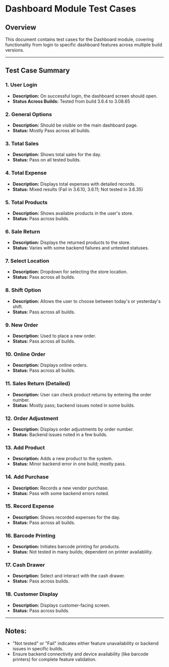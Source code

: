 
# Dashboard Module Test Cases

## Overview
This document contains test cases for the Dashboard module, covering functionality from login to specific dashboard features across multiple build versions.

---

## Test Case Summary

### 1. **User Login**
- **Description:** On successful login, the dashboard screen should open.
- **Status Across Builds:** Tested from build 3.6.4 to 3.08.65

### 2. **General Options**
- **Description:** Should be visible on the main dashboard page.
- **Status:** Mostly Pass across all builds.

### 3. **Total Sales**
- **Description:** Shows total sales for the day.
- **Status:** Pass on all tested builds.

### 4. **Total Expense**
- **Description:** Displays total expenses with detailed records.
- **Status:** Mixed results (Fail in 3.6.10, 3.6.11; Not tested in 3.6.35)

### 5. **Total Products**
- **Description:** Shows available products in the user's store.
- **Status:** Pass across builds.

### 6. **Sale Return**
- **Description:** Displays the returned products to the store.
- **Status:** Varies with some backend failures and untested statuses.

### 7. **Select Location**
- **Description:** Dropdown for selecting the store location.
- **Status:** Pass across all builds.

### 8. **Shift Option**
- **Description:** Allows the user to choose between today's or yesterday's shift.
- **Status:** Pass across all builds.

### 9. **New Order**
- **Description:** Used to place a new order.
- **Status:** Pass across all builds.

### 10. **Online Order**
- **Description:** Displays online orders.
- **Status:** Pass across all builds.

### 11. **Sales Return (Detailed)**
- **Description:** User can check product returns by entering the order number.
- **Status:** Mostly pass; backend issues noted in some builds.

### 12. **Order Adjustment**
- **Description:** Displays order adjustments by order number.
- **Status:** Backend issues noted in a few builds.

### 13. **Add Product**
- **Description:** Adds a new product to the system.
- **Status:** Minor backend error in one build; mostly pass.

### 14. **Add Purchase**
- **Description:** Records a new vendor purchase.
- **Status:** Pass with some backend errors noted.

### 15. **Record Expense**
- **Description:** Shows recorded expenses for the day.
- **Status:** Pass across all builds.

### 16. **Barcode Printing**
- **Description:** Initiates barcode printing for products.
- **Status:** Not tested in many builds; dependent on printer availability.

### 17. **Cash Drawer**
- **Description:** Select and interact with the cash drawer.
- **Status:** Pass across builds.

### 18. **Customer Display**
- **Description:** Displays customer-facing screen.
- **Status:** Pass across builds.

---

## Notes:
- "Not tested" or "Fail" indicates either feature unavailability or backend issues in specific builds.
- Ensure backend connectivity and device availability (like barcode printers) for complete feature validation.


